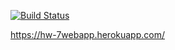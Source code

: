 [![Build Status](https://travis-ci.org/powerlord1990/HW7.1.WebApp.svg?branch=master)](https://travis-ci.org/powerlord1990/HW7.1.WebApp)

https://hw-7webapp.herokuapp.com/